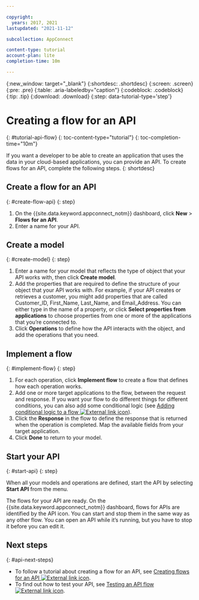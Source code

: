 ```yaml
---

copyright:
  years: 2017, 2021
lastupdated: "2021-11-12"

subcollection: AppConnect

content-type: tutorial
account-plan: lite
completion-time: 10m

---
```


{:new_window: target="_blank"}
{:shortdesc: .shortdesc}
{:screen: .screen}
{:pre: .pre}
{:table: .aria-labeledby="caption"}
{:codeblock: .codeblock}
{:tip: .tip}
{:download: .download}
{:step: data-tutorial-type='step'}


# Creating a flow for an API
{: #tutorial-api-flow}
{: toc-content-type="tutorial"}
{: toc-completion-time="10m"}

If you want a developer to be able to create an application that uses the data in your cloud-based applications, you can provide an API. To create flows for an API, complete the following steps.
{: shortdesc}

## Create a flow for an API
{: #create-flow-api}
{: step}

1. On the {{site.data.keyword.appconnect_notm}} dashboard, click **New** > **Flows for an API**.
1. Enter a name for your API.

## Create a model
{: #create-model}
{: step}

1. Enter a name for your model that reflects the type of object that your API works with, then click **Create model**.
1. Add the properties that are required to define the structure of your object that your API works with.
    For example, if your API creates or retrieves a customer, you might add properties that are called Customer_ID, First_Name, Last_Name, and Email_Address. You can either type in the name of a property, or click **Select properties from applications** to choose properties from one or more of the applications that you’re connected to.
1. Click **Operations** to define how the API interacts with the object, and add the operations that you need.

## Implement a flow
{: #implement-flow}
{: step}

1. For each operation, click **Implement flow** to create a flow that defines how each operation works.
1. Add one or more target applications to the flow, between the request and response.
    If you want your flow to do different things for different conditions, you can also add some conditional logic (see [Adding conditional logic to a flow ![External link icon](../../icons/launch-glyph.svg "External link icon")](https://www.ibm.com/docs/en/app-connect/cloud?topic=utilities-if-conditional)).
1. Click the **Response** in the flow to define the response that is returned when the operation is completed. Map the available fields from your target application.
1. Click **Done** to return to your model.

## Start your API
{: #start-api}
{: step}

When all your models and operations are defined, start the API by selecting **Start API** from the menu.

The flows for your API are ready. On the {{site.data.keyword.appconnect_notm}} dashboard, flows for APIs are identified by the API icon. You can start and stop them in the same way as any other flow. You can open an API while it’s running, but you have to stop it before you can edit it.

## Next steps
{: #api-next-steps}

- To follow a tutorial about creating a flow for an API, see [Creating flows for an API  ![External link icon](../../icons/launch-glyph.svg "External link icon")](https://www.ibm.com/docs/en/app-connect/cloud?topic=connect-introduction-creating-flows-api-part-1).
- To find out how to test your API, see [Testing an API flow ![External link icon](../../icons/launch-glyph.svg "External link icon")](https://www.ibm.com/docs/en/app-connect/cloud?topic=flows-testing-running-flow#testapi).

